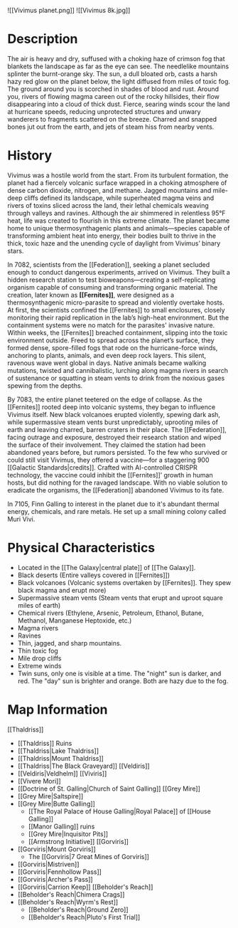 ![[Vivimus planet.png]]
![[Vivimus 8k.jpg]]

# Description
The air is heavy and dry, suffused with a choking haze of crimson fog that blankets the landscape as far as the eye can see. The needlelike mountains splinter the burnt-orange sky. The sun, a dull bloated orb, casts a harsh hazy red glow on the planet below, the light diffused from miles of toxic fog. The ground around you is scorched in shades of blood and rust. Around you, rivers of flowing magma careen out of the rocky hillsides, their flow disappearing into a cloud of thick dust. Fierce, searing winds scour the land at hurricane speeds, reducing unprotected structures and unwary wanderers to fragments scattered on the breeze. Charred and snapped bones jut out from the earth, and jets of steam hiss from nearby vents.

# History
Vivimus was a hostile world from the start. From its turbulent formation, the planet had a fiercely volcanic surface wrapped in a choking atmosphere of dense carbon dioxide, nitrogen, and methane. Jagged mountains and mile-deep cliffs defined its landscape, while superheated magma veins and rivers of toxins sliced across the land, their lethal chemicals weaving through valleys and ravines. Although the air shimmered in relentless 95°F heat, life was created to flourish in this extreme climate. The planet became home to unique thermosynthagenic plants and animals—species capable of transforming ambient heat into energy, their bodies built to thrive in the thick, toxic haze and the unending cycle of daylight from Vivimus’ binary stars.

In 7082, scientists from the [[Federation]], seeking a planet secluded enough to conduct dangerous experiments, arrived on Vivimus. They built a hidden research station to test bioweapons—creating a self-replicating organism capable of consuming and transforming organic material. The creation, later known as **[[Fernites]]**, were designed as a thermosynthagenic micro-parasite to spread and violently overtake hosts.
At first, the scientists confined the [[Fernites]] to small enclosures, closely monitoring their rapid replication in the lab’s high-heat environment. But the containment systems were no match for the parasites' invasive nature. Within weeks, the [[Fernites]] breached containment, slipping into the toxic environment outside. Freed to spread across the planet’s surface, they formed dense, spore-filled fogs that rode on the hurricane-force winds, anchoring to plants, animals, and even deep rock layers. This silent, ravenous wave went global in days. Native animals became walking mutations, twisted and cannibalistic, lurching along magma rivers in search of sustenance or squatting in steam vents to drink from the noxious gases spewing from the depths.

By 7083, the entire planet teetered on the edge of collapse. As the [[Fernites]] rooted deep into volcanic systems, they began to influence Vivimus itself. New black volcanoes erupted violently, spewing dark ash, while supermassive steam vents burst unpredictably, uprooting miles of earth and leaving charred, barren craters in their place. The [[Federation]], facing outrage and exposure, destroyed their research station and wiped the surface of their involvement. They claimed the station had been abandoned years before, but rumors persisted. To the few who survived or could still visit Vivimus, they offered a vaccine—for a staggering 900 [[Galactic Standards|credits]]. Crafted with AI-controlled CRISPR technology, the vaccine could inhibit the [[Fernites]]’ growth in human hosts, but did nothing for the ravaged landscape. With no viable solution to eradicate the organisms, the [[Federation]] abandoned Vivimus to its fate.

In 7105, Finn Galling to interest in the planet due to it's abundant thermal energy, chemicals, and rare metals. He set up a small mining colony called Muri Vivi. 

# Physical Characteristics
- Located in the [[The Galaxy|central plate]] of [[The Galaxy]]. 
- Black deserts (Entire valleys covered in [[Fernites]])
- Black volcanoes (Volcanic systems overtaken by [[Fernites]]. They spew black magma and erupt more)
- Supermassive steam vents (Steam vents that erupt and uproot square miles of earth)
- Chemical rivers (Ethylene, Arsenic, Petroleum, Ethanol, Butane, Methanol, Manganese Heptoxide, etc.)
- Magma rivers
- Ravines
- Thin, jagged, and sharp mountains. 
- Thin toxic fog
- Mile drop cliffs
- Extreme winds
- Twin suns, only one is visible at a time. The "night" sun is darker, and red. The "day" sun is brighter and orange. Both are hazy due to the fog.

# Map Information
[[Thaldriss]]
- [[Thaldriss]] Ruins
- [[Thaldriss|Lake Thaldriss]]
- [[Thaldriss|Mount Thaldriss]]
- [[Thaldriss|The Black Graveyard]]
[[Veldiris]] 
- [[Veldiris|Veldhelm]]
[[Viviris]]
- [[Vivere Mori]]
- [[Doctrine of St. Galling|Church of Saint Galling]]
[[Grey Mire]]
- [[Grey Mire|Saltspire]]
- [[Grey Mire|Butte Galling]]
	- [[The Royal Palace of House Galling|Royal Palace]] of [[House Galling]]
	- [[Manor Galling]] ruins
	- [[Grey Mire|Inquisitor Pits]]
	- [[Armstrong Initiative]]
[[Gorviris]]
- [[Gorviris|Mount Gorviris]]
	- The [[Gorviris|7 Great Mines of Gorviris]]
- [[Gorviris|Mistriven]]
- [[Gorviris|Fennhollow Pass]] 
- [[Gorviris|Archer's Pass]]
- [[Gorviris|Carrion Keep]]
[[Beholder's Reach]]
- [[Beholder's Reach|Chimera Crags]]
- [[Beholder's Reach|Wyrm's Rest]]
	- [[Beholder's Reach|Ground Zero]]
	- [[Beholder's Reach|Pluto's First Trial]]

